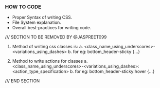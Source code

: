 ### HOW TO CODE

- Proper Syntax of writing CSS.
- File System explanation.
- Overall best-practices for writing code.


/// SECTION TO BE REMOVED BY @JASPREET099

1. Method of writing css classes is:
  a. <class_name_using_underscores>-<variations_using_dashes>
  b. for eg: bottom_header-sticky {...}

2. Method to write actions for classes
  a. <class_name_using_underscores>-<variations_using_dashes>:<action_type_specification>
  b. for eg: bottom_header-sticky:hover {...}

/// END SECTION